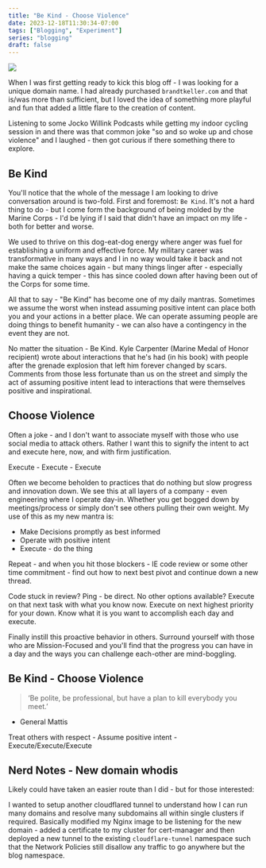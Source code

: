 ```yaml
---
title: "Be Kind - Choose Violence"
date: 2023-12-18T11:30:34-07:00
tags: ["Blogging", "Experiment"]
series: "blogging"
draft: false
---
```


![](/images/mattis.jpeg)

When I was first getting ready to kick this blog off - I was looking for a unique domain name. I had already purchased `brandtkeller.com` and that is/was more than sufficient, but I loved the idea of something more playful and fun that added a little flare to the creation of content.

Listening to some Jocko Willink Podcasts while getting my indoor cycling session in and there was that common joke "so and so woke up and chose violence" and I laughed - then got curious if there something there to explore.

## Be Kind

You'll notice that the whole of the message I am looking to drive conversation around is two-fold. First and foremost: `Be Kind`. It's not a hard thing to do - but I come form the background of being molded by the Marine Corps - I'd be lying if I said that didn't have an impact on my life - both for better and worse.

We used to thrive on this dog-eat-dog energy where anger was fuel for establishing a uniform and effective force. My military career was transformative in many ways and I in no way would take it back and not make the same choices again - but many things linger after - especially having a quick temper - this has since cooled down after having been out of the Corps for some time. 

All that to say - "Be Kind" has become one of my daily mantras. Sometimes we assume the worst when instead assuming positive intent can place both you and your actions in a better place. We can operate assuming people are doing things to benefit humanity - we can also have a contingency in the event they are not. 

No matter the situation - Be Kind. Kyle Carpenter (Marine Medal of Honor recipient) wrote about interactions that he's had (in his book) with people after the grenade explosion that left him forever changed by scars. Comments from those less fortunate than us on the street and simply the act of assuming positive intent lead to interactions that were themselves positive and inspirational. 

## Choose Violence

Often a joke - and I don't want to associate myself with those who use social media to attack others. Rather I want this to signify the intent to act and execute here, now, and with firm justification. 

Execute - Execute - Execute

Often we become beholden to practices that do nothing but slow progress and innovation down. We see this at all layers of a company - even engineering where I operate day-in. Whether you get bogged down by meetings/process or simply don't see others pulling their own weight. My use of this as my new mantra is:

- Make Decisions promptly as best informed
- Operate with positive intent
- Execute - do the thing

Repeat - and when you hit those blockers - IE code review or some other time commitment - find out how to next best pivot and continue down a new thread.

Code stuck in review? Ping - be direct. No other options available? Execute on that next task with what you know now. Execute on next highest priority for your down. Know what it is you want to accomplish each day and execute. 

Finally instill this proactive behavior in others. Surround yourself with those who are Mission-Focused and you'll find that the progress you can have in a day and the ways you can challenge each-other are mind-boggling.  

## Be Kind - Choose Violence

> ‘Be polite, be professional, but have a plan to kill everybody you meet.’
- General Mattis

Treat others with respect - Assume positive intent - Execute/Execute/Execute

## Nerd Notes - New domain whodis

Likely could have taken an easier route than I did - but for those interested:

I wanted to setup another cloudflared tunnel to understand how I can run many domains and resolve many subdomains all within single clusters if required. Basically modified my Nginx image to be listening for the new domain - added a certificate to my cluster for cert-manager and then deployed a new tunnel to the existing `cloudflare-tunnel` namespace such that the Network Policies still disallow any traffic to go anywhere but the blog namespace. 
